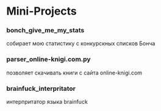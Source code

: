 # Mini-Projects

### bonch_give_me_my_stats
собирает мою статистику с конкурскных списков Бонча

### parser_online-knigi.com.py
позволяет скачивать книги с сайта online-knigi.com

### brainfuck_interpritator
интерпритатор языка brainfuck
